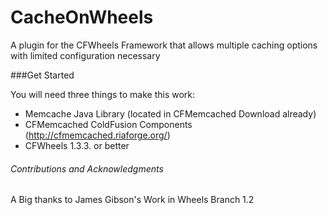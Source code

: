 # CacheOnWheels
A plugin for the CFWheels Framework that allows multiple caching options with limited configuration necessary

###Get Started

You will need three things to make this work:
* Memcache Java Library (located in CFMemcached Download already)
* CFMemcached ColdFusion Components (http://cfmemcached.riaforge.org/)
* CFWheels 1.3.3. or better


###### Contributions and Acknowledgments
A Big thanks to James Gibson's Work in Wheels Branch 1.2
